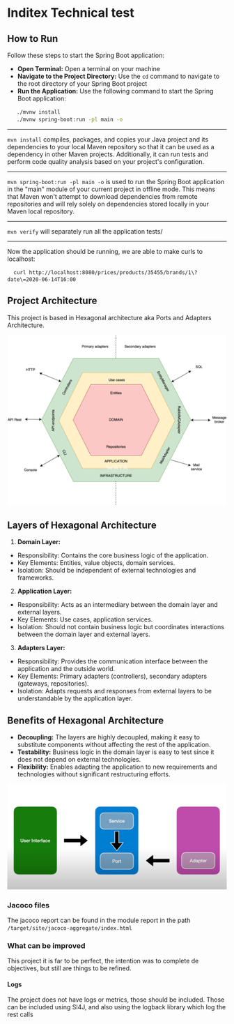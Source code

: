 # Inditex Technical test

## How to Run

Follow these steps to start the Spring Boot application:

* **Open Terminal:** Open a terminal on your machine
* **Navigate to the Project Directory:** Use the `cd` command to navigate to the root directory of your Spring Boot
  project
* **Run the Application:** Use the following command to start the Spring Boot application:

```bash
   ./mvnw install
   ./mvnw spring-boot:run -pl main -o
```

---
`mvn install` compiles, packages, and copies your Java project and its dependencies to your local Maven repository so
that
it can be used as a dependency in other Maven projects. Additionally, it can run tests and perform code quality analysis
based on your project's configuration.

---
`mvn spring-boot:run -pl main -o` is used to run the Spring Boot application in the "main" module of your current
project in offline mode. This means that
Maven won't attempt to download dependencies from remote repositories and will rely solely on dependencies stored
locally in your Maven local repository.

---

`mvn verify`  will separately run all the application tests/ 

---
Now the application should be running, we are able to make curls to localhost:

```curl
  curl http://localhost:8080/prices/products/35455/brands/1\?date\=2020-06-14T16:00
```

## Project Architecture

This project is based in Hexagonal architecture aka Ports and Adapters Architecture.

![img.png](img.png)

## Layers of Hexagonal Architecture

1. **Domain Layer:**

- Responsibility: Contains the core business logic of the application.
- Key Elements: Entities, value objects, domain services.
- Isolation: Should be independent of external technologies and frameworks.

2. **Application Layer:**

- Responsibility: Acts as an intermediary between the domain layer and external layers.
- Key Elements: Use cases, application services.
- Isolation: Should not contain business logic but coordinates interactions between the domain layer and external
  layers.

3. **Adapters Layer:**

- Responsibility: Provides the communication interface between the application and the outside world.
- Key Elements: Primary adapters (controllers), secondary adapters (gateways, repositories).
- Isolation: Adapts requests and responses from external layers to be understandable by the application layer.

## Benefits of Hexagonal Architecture

- **Decoupling:** The layers are highly decoupled, making it easy to substitute components without affecting the rest of
  the application.
- **Testability:** Business logic in the domain layer is easy to test since it does not depend on external technologies.
- **Flexibility:** Enables adapting the application to new requirements and technologies without significant
  restructuring efforts.

![img_1.png](img_1.png)

### Jacoco files

The jacoco report can be found in the module report in the path
`/target/site/jacoco-aggregate/index.html`

### What can be improved

This project it is far to be perfect, the intention was to complete de objectives, but still are things to be refined.

#### Logs

The project does not have logs or metrics, those should be included.
Those can be included using Sl4J, and also using the logback library which log the rest calls


   
